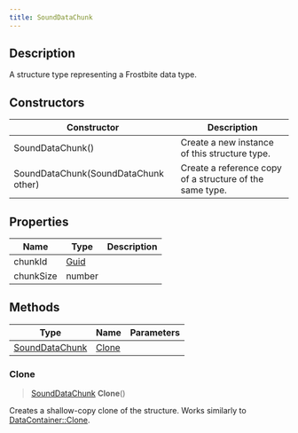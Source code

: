 ```yaml
---
title: SoundDataChunk
---
```

## Description

A structure type representing a Frostbite data type.

## Constructors

| Constructor                          | Description                                              |
| ------------------------------------ | -------------------------------------------------------- |
| SoundDataChunk()                     | Create a new instance of this structure type.            |
| SoundDataChunk(SoundDataChunk other) | Create a reference copy of a structure of the same type. |

## Properties

| Name      | Type                              | Description |
| --------- | --------------------------------- | ----------- |
| chunkId   | [Guid](/vext/ref/shared/class/guid) |             |
| chunkSize | number                            |             |

## Methods

| Type                             | Name            | Parameters |
| -------------------------------- | --------------- | ---------- |
| [SoundDataChunk](/vext/ref/fb/sounddatachunk/) | [Clone](#clone) |            |

### Clone

> [SoundDataChunk](/vext/ref/fb/sounddatachunk/) **Clone**()

Creates a shallow-copy clone of the structure. Works similarly to [DataContainer::Clone](/vext/ref/shared/class/datacontainer#clone).
